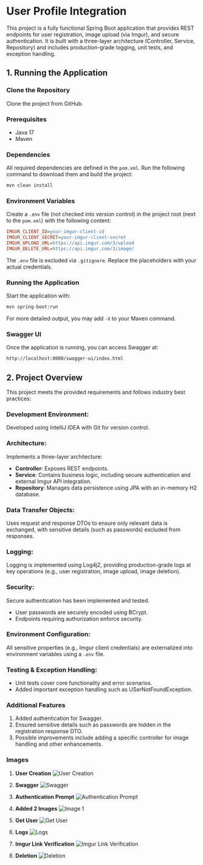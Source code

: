 # User Profile Integration

This project is a fully functional Spring Boot application that provides REST endpoints for user registration, image upload (via Imgur), and secure authentication. It is built with a three-layer architecture (Controller, Service, Repository) and includes production-grade logging, unit tests, and exception handling.

## 1. Running the Application

### Clone the Repository
Clone the project from GitHub.

### Prerequisites
- Java 17
- Maven

### Dependencies
All required dependencies are defined in the `pom.xml`. Run the following command to download them and build the project:

```bash
mvn clean install
```

### Environment Variables
Create a `.env` file (not checked into version control) in the project root (next to the `pom.xml`) with the following content:

```ini
IMGUR_CLIENT_ID=your-imgur-client-id
IMGUR_CLIENT_SECRET=your-imgur-client-secret
IMGUR_UPLOAD_URL=https://api.imgur.com/3/upload
IMGUR_DELETE_URL=https://api.imgur.com/3/image/
```

The `.env` file is excluded via `.gitignore`. Replace the placeholders with your actual credentials.

### Running the Application
Start the application with:

```bash
mvn spring-boot:run
```

For more detailed output, you may add `-X` to your Maven command.

### Swagger UI
Once the application is running, you can access Swagger at:

```bash
http://localhost:8080/swagger-ui/index.html
```

## 2. Project Overview
This project meets the provided requirements and follows industry best practices:

### Development Environment:
Developed using IntelliJ IDEA with Git for version control.

### Architecture:
Implements a three-layer architecture:
- **Controller**: Exposes REST endpoints.
- **Service**: Contains business logic, including secure authentication and external Imgur API integration.
- **Repository**: Manages data persistence using JPA with an in-memory H2 database.

### Data Transfer Objects:
Uses request and response DTOs to ensure only relevant data is exchanged, with sensitive details (such as passwords) excluded from responses.

### Logging:
Logging is implemented using Log4j2, providing production-grade logs at key operations (e.g., user registration, image upload, image deletion).

### Security:
Secure authentication has been implemented and tested.
- User passwords are securely encoded using BCrypt.
- Endpoints requiring authorization enforce security.

### Environment Configuration:
All sensitive properties (e.g., Imgur client credentials) are externalized into environment variables using a `.env` file.

### Testing & Exception Handling:
- Unit tests cover core functionality and error scenarios.
- Added important exception handling such as USerNotFoundException.

### Additional Features

1. Added authentication for Swagger.
2. Ensured sensitive details such as passwords are hidden in the registration response DTO.
3. Possible improvements include adding a specific controller for image handling and other enhancements.

### Images

1. **User Creation**
   ![User Creation](../../Images/user_creation.png)

2. **Swagger**
   ![Swagger](../../Images/swagger.png)

3. **Authentication Prompt**
   ![Authentication Prompt](../../Images/authentication_prompt.png)

4. **Added 2 Images**
   ![Image 1](../../Images/added2Images.png)

5. **Get User**
   ![Get User](../../Images/getUser.png)

6. **Logs**
   ![Logs](../../Images/logs.png)

7. **Imgur Link Verification**
   ![Imgur Link Verification](../../Images/imgur_verification.png)

8. **Deletion**
   ![Deletion](../../Images/png.png)
